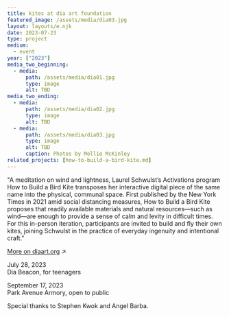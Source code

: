 ```yaml
---
title: kites at dia art foundation
featured_image: /assets/media/dia03.jpg
layout: layouts/e.njk
date: 2023-07-23
type: project
medium:
  - event
year: ["2023"]
media_two_beginning:
  - media:
      path: /assets/media/dia01.jpg
      type: image
      alt: TBD
media_two_ending:
  - media:
      path: /assets/media/dia02.jpg
      type: image
      alt: TBD
  - media:
      path: /assets/media/dia03.jpg
      type: image
      alt: TBD
      caption: Photos by Mollie McKinley
related_projects: [how-to-build-a-bird-kite.md]
---
```


"A meditation on wind and lightness, Laurel Schwulst’s Activations program How to Build a Bird Kite transposes her interactive digital piece of the same name into the physical, communal space. First published by the New York Times in 2021 amid social distancing measures, How to Build a Bird Kite proposes that readily available materials and natural resources—such as wind—are enough to provide a sense of calm and levity in difficult times. For this in-person iteration, participants are invited to build and fly their own kites, joining Schwulst in the practice of everyday ingenuity and intentional craft." 

<a href="https://www.diaart.org/program/calendar/activations-how-to-build-a-bird-kite-learning-program-09172023" target="_blank">More on diaart.org</a> ↗

<div class="small">

July 28, 2023<br>
Dia Beacon, for teenagers

September 17, 2023<br>
Park Avenue Armory, open to public

Special thanks to Stephen Kwok and Angel Barba.

</div>

